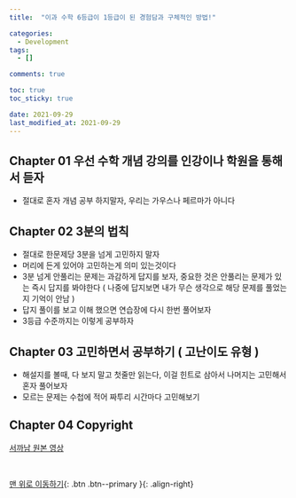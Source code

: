 ```yaml
---
title:  "이과 수학 6등급이 1등급이 된 경험담과 구체적인 방법!"

categories:
  - Development
tags:
  - []

comments: true

toc: true
toc_sticky: true

date: 2021-09-29
last_modified_at: 2021-09-29
---
```


## Chapter 01 우선 수학 개념 강의를 인강이나 학원을 통해서 듣자
- 절대로 혼자 개념 공부 하지말자, 우리는 가우스나 페르마가 아니다

## Chapter 02 3분의 법칙
- 절대로 한문제당 3분을 넘게 고민하지 말자
- 머리에 든게 있어야 고민하는게 의미 있는것이다
- 3분 넘게 안풀리는 문제는 과감하게 답지를 보자, 중요한 것은 안풀리는 문제가 있는 즉시 답지를 봐야한다 ( 나중에 답지보면 내가 무슨 생각으로 해당 문제를 풀었는지 기억이 안남 )
- 답지 풀이를 보고 이해 했으면 연습장에 다시 한번 풀어보자
- 3등급 수준까지는 이렇게 공부하자

## Chapter 03 고민하면서 공부하기 ( 고난이도 유형 )
- 해설지를 볼때, 다 보지 말고 첫줄만 읽는다, 이걸 힌트로 삼아서 나머지는 고민해서 혼자 풀어보자
- 모르는 문제는 수첩에 적어 짜투리 시간마다 고민해보기

## Chapter 04 Copyright
[ 서까남 원본 영상 ](https://www.youtube.com/watch?v=YCoL_--Ncl4/)

<br>

[맨 위로 이동하기](#){: .btn .btn--primary }{: .align-right}